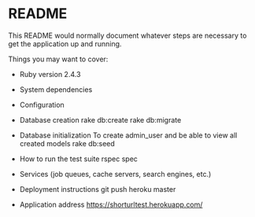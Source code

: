 # README

This README would normally document whatever steps are necessary to get the
application up and running.

Things you may want to cover:

* Ruby version
2.4.3

* System dependencies

* Configuration

* Database creation
rake db:create
rake db:migrate

* Database initialization
To create admin_user and be able to view all created models
rake db:seed

* How to run the test suite
rspec spec

* Services (job queues, cache servers, search engines, etc.)

* Deployment instructions
git push heroku master

* Application address
https://shorturltest.herokuapp.com/
